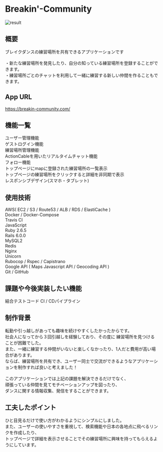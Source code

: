 # Breakin'-Community

![result](https://user-images.githubusercontent.com/64772703/93018784-41f7fb80-f60d-11ea-81d4-8d09e6315348.gif)
## 概要
ブレイクダンスの練習場所を共有できるアプリケーションです<br><br>
・新たな練習場所を発見したり、自分の知っている練習場所を登録することができます。<br>
・練習場所ごとのチャットを利用して一緒に練習する新しい仲間を作ることもできます。

## App URL
https://breakin-community.com/

## 機能一覧
  ユーザー管理機能<br>
  ゲストログイン機能<br>
  練習場所管理機能<br>
  ActionCableを用いたリアルタイムチャット機能<br>
  フォロー機能<br>
  トップページにmapに登録された練習場所の一覧表示<br>
  トップページの練習場所をクリックすると詳細を非同期で表示<br>
  レスポンシブデザイン(スマホ・タブレット)

## 使用技術
  AWS( EC2 / S3 / Route53 / ALB / RDS / ElastiCache )<br>
  Docker / Docker-Compose<br>
  Travis CI<br>
  JavaScript<br>
  Ruby 2.6.5<br>
  Rails 6.0.0<br>
  MySQL2<br>
  Redis<br>
  Nginx<br>
  Unicorn<br>
  Rubocop / Rspec / Capistrano<br>
  Google API ( Maps Javascript API / Geocoding API )<br>
  Git / GitHub

## 課題や今後実装したい機能
結合テストコード
CI / CDパイプライン

## 制作背景
転勤や引っ越しがあっても趣味を続けやすくしたかったからです。<br>
社会人になってから３回引越しを経験しており、その度に 練習場所を見つけることが困難でした。<br>
また、一緒に練習する仲間がいないと楽しくなかったり、1人だと費用が高い場合があります。<br>
ならば、練習場所を共有でき、ユーザー同士で交流ができるようなアプリケーションを制作すれば良いと考えました！<br>
<br>
このアプリケーションでは上記の課題を解決できるだけでなく、<br>
頑張っている仲間を見てモチベーションアップを図ったり、<br>
ダンスに関する情報収集、発信をすることができます。

## 工夫したポイント
ひと目見るだけで使い方がわかるようにシンプルにしました。<br>
また、ユーザーの使いやすさを重視して、検索機能や日本の各地点に飛べるリンクを作成したり、<br>
トップページで詳細を表示させることでその練習場所に興味を持ってもらえるようにしています。
